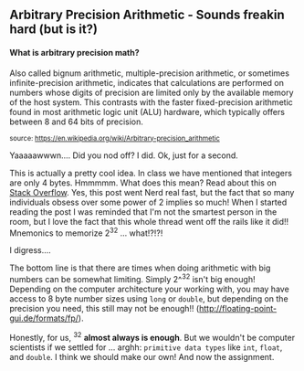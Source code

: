 ## Arbitrary Precision Arithmetic - Sounds freakin hard (but is it?)

#### What is arbitrary precision math? 

Also called bignum arithmetic, multiple-precision arithmetic, or sometimes infinite-precision arithmetic, indicates that calculations are performed on numbers whose digits of precision are limited only by the available memory of the host system. This contrasts with the faster fixed-precision arithmetic found in most arithmetic logic unit (ALU) hardware, which typically offers between 8 and 64 bits of precision.

<sup>source: https://en.wikipedia.org/wiki/Arbitrary-precision_arithmetic </sup>

Yaaaaawwwn....  Did you nod off? I did. Ok, just for a second. 

This is actually a pretty cool idea. In class we have mentioned that integers are only 4 bytes. Hmmmmm. What does this mean? Read about this on [Stack Overflow](https://stackoverflow.com/questions/94591/what-is-the-maximum-value-for-an-int32). Yes, this post went Nerd real fast, but the fact that so many individuals obsess over some power of 2 implies so much! When I started reading the post I was reminded that I'm not the smartest person in the room, but I love the fact that this whole thread went off the rails like it did!! Mnemonics to memorize 2<sup>32</sup> ... what!?!?! 

I digress....

The bottom line is that there are times when doing arithmetic with big numbers can be somewhat limiting. Simply 2^<sup>32</sup> isn't big enough! Depending on the computer architecture your working with, you may have access to 8 byte number sizes using `long` or `double`, but depending on the precision you need, this still may not be enough!! (http://floating-point-gui.de/formats/fp/). 

Honestly, for us, <sup>32</sup> **almost always is enough**. But we wouldn't be computer scientists if we settled for ... arghh: `primitive data types` like `int`, `float`, and `double`. I think we should make our own! And now the assignment.










